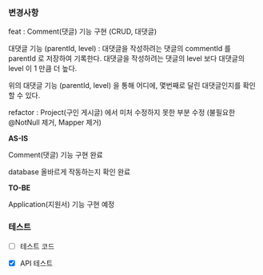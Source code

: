 ### 변경사항
<!-- 이 PR에서 어떤점들이 변경되었는지 기술해주세요. 가급적이면 as-is, to-be를 활용해서 작성해주세요.  -->

feat :  Comment(댓글) 기능 구현 (CRUD, 대댓글)

대댓글 기능 (parentId, level) : 대댓글을 작성하려는 댓글의 commentId 를 parentId 로 저장하여 기록한다.
                              대댓글을 작성하려는 댓글의 level 보다 대댓글의 level 이 1 만큼 더 높다.

위의 대댓글 기능 (parentId, level) 을 통해 어디에, 몇번째로 달린 대댓글인지를 확인 할 수 있다.

refactor : Project(구인 게시글) 에서 미처 수정하지 못한 부분 수정 (불필요한 @NotNull 제거, Mapper 제거)

**AS-IS**

Comment(댓글) 기능 구현 완료

database 올바르게 작동하는지 확인 완료

**TO-BE**

Application(지원서) 기능 구현 예정

### 테스트
<!-- 본 변경사항이 테스트가 되었는지 기술해주세요 --> 
- [ ] 테스트 코드

- [X] API 테스트